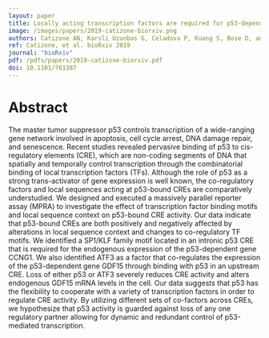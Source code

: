 ```yaml
---
layout: paper
title: Locally acting transcription factors are required for p53-dependent cis-regulatory element activity
image: /images/papers/2019-catizone-biorxiv.png
authors: Catizone AN, Karsli Uzunbas G, Celadova P, Kuang S, Bose D, and Sammons MA
ref: Catizone, et al. bioRxiv 2019
journal: "bioRxiv"
pdf: /pdfs/papers/2019-catizone-biorxiv.pdf
doi: 10.1101/761387
---
```


# Abstract

The master tumor suppressor p53 controls transcription of a wide-ranging gene network involved in apoptosis, cell cycle arrest, DNA damage repair, and senescence. Recent studies revealed pervasive binding of p53 to cis-regulatory elements (CRE), which are non-coding segments of DNA that spatially and temporally control transcription through the combinatorial binding of local transcription factors (TFs). Although the role of p53 as a strong trans-activator of gene expression is well known, the co-regulatory factors and local sequences acting at p53-bound CREs are comparatively understudied. We designed and executed a massively parallel reporter assay (MPRA) to investigate the effect of transcription factor binding motifs and local sequence context on p53-bound CRE activity. Our data indicate that p53-bound CREs are both positively and negatively affected by alterations in local sequence context and changes to co-regulatory TF motifs. We identified a SP1/KLF family motif located in an intronic p53 CRE that is required for the endogenous expression of the p53-dependent gene CCNG1. We also identified ATF3 as a factor that co-regulates the expression of the p53-dependent gene GDF15 through binding with p53 in an upstream CRE. Loss of either p53 or ATF3 severely reduces CRE activity and alters endogenous GDF15 mRNA levels in the cell. Our data suggests that p53 has the flexibility to cooperate with a variety of transcription factors in order to regulate CRE activity. By utilizing different sets of co-factors across CREs, we hypothesize that p53 activity is guarded against loss of any one regulatory partner allowing for dynamic and redundant control of p53-mediated transcription.